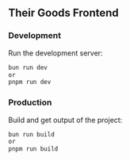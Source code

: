 ## Their Goods Frontend

### Development

Run the development server:

```bash
bun run dev
or
pnpm run dev
```

### Production

Build and get output of the project:

```bash
bun run build
or
pnpm run build
```
